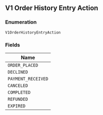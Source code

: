 ## V1 Order History Entry Action

### Enumeration

`V1OrderHistoryEntryAction`

### Fields

| Name |
|  --- |
| `ORDER_PLACED` |
| `DECLINED` |
| `PAYMENT_RECEIVED` |
| `CANCELED` |
| `COMPLETED` |
| `REFUNDED` |
| `EXPIRED` |

